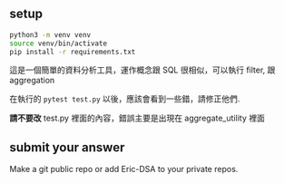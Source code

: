 ## setup

```bash
python3 -m venv venv
source venv/bin/activate
pip install -r requirements.txt
```

這是一個簡單的資料分析工具，運作概念跟 SQL 很相似，可以執行 filter, 跟 aggregation

在執行的 `pytest test.py` 以後，應該會看到一些錯，請修正他們. 

**請不要改** test.py 裡面的內容，錯誤主要是出現在 aggregate_utility 裡面






##  submit your answer

Make a git public repo or add Eric-DSA to your private repos.
